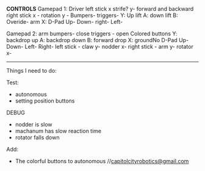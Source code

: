 **CONTROLS**
Gamepad 1: Driver
left stick 
    x strife?
    y- forward and backward
right stick
   x - rotation
   y -
Bumpers-
triggers-
    Y: Up lift
    A: down lift
    B: Overide- arm
    X:
D-Pad
    Up-
    Down-
    right-
    Left-

Gamepad 2: arm
bumpers- close
triggers - open
Colored buttons
    Y: backdrop up
    A: backdrop down
    B: forward drop
    X: groundNo
D-Pad
    Up-
    Down-
    Left-
    Right-
left stick - claw
    y- nodder
    x-
right stick - arm
    y- rotator
    x-

-------------------------------------------------------------------------
Things I need to do:

Test:
* autonomous
* setting position buttons

DEBUG
* nodder is slow
* machanum has slow reaction time
* rotator falls down

Add:
* The colorful buttons to autonomous
//capitolcityrobotics@gmail.com

